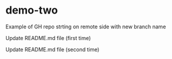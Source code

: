 # demo-two
Example of GH repo strting on remote side with new branch name

Update README.md file (first time)

Update README.md file (second time)